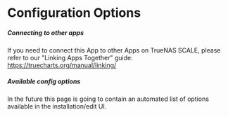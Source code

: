 # Configuration Options

##### Connecting to other apps
If you need to connect this App to other Apps on TrueNAS SCALE, please refer to our "Linking Apps Together" guide:
https://truecharts.org/manual/linking/

##### Available config options
In the future this page is going to contain an automated list of options available in the installation/edit UI.

